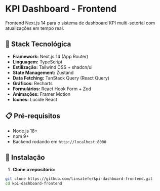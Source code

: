 # KPI Dashboard - Frontend

Frontend Next.js 14 para o sistema de dashboard KPI multi-setorial com atualizações em tempo real.

## 🚀 Stack Tecnológica

- **Framework:** Next.js 14 (App Router)
- **Linguagem:** TypeScript
- **Estilização:** Tailwind CSS + shadcn/ui
- **State Management:** Zustand
- **Data Fetching:** TanStack Query (React Query)
- **Gráficos:** Recharts
- **Formulários:** React Hook Form + Zod
- **Animações:** Framer Motion
- **Ícones:** Lucide React

## 📋 Pré-requisitos

- Node.js 18+ 
- npm 9+
- Backend rodando em `http://localhost:8000`

## 🔧 Instalação

1. **Clone o repositório:**
```bash
git clone https://github.com/linsalefe/kpi-dashboard-frontend.git
cd kpi-dashboard-frontend